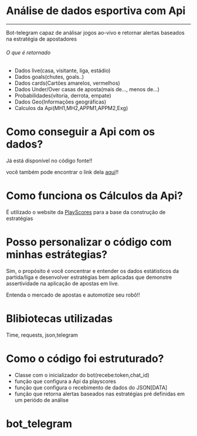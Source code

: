 # Análise de dados esportiva com Api
<hr>

<p>Bot-telegram capaz de análisar jogos ao-vivo e retornar alertas baseados na estratégia de apostadores</p>
<h6>O que é retornado</h6>
<ul>
<li>Dados live(casa, visitante, liga, estádio)</li>
<li>Dados goals(chutes, goals..)</li>
<li>Dados cards(Cartões amarelos, vermelhos)</li>
<li>Dados Under/Over casas de aposta(mais de..., menos de...)</li>
<li>Probabilidades(vítoria, derrota, empate)</li>
<li>Dados Geo(Informações geográficas)</li>
<li>Calculos da Api(MH1,MH2,APPM1,APPM2,Exg)</li>
</ul>

# Como conseguir a Api com os dados?

<p>Já está disponível no código fonte!!</p>
<p>você também pode encontrar o link dela  <a href="https://api.sportsanalytics.com.br/api/v1/fixtures-svc/fixtures/livescores?include=weatherReport,additionalInfo,league,stats,pressureStats,probabilities">aqui</a>!!</p>


# Como funciona os Cálculos da Api?

<p>É utilizado o website da <a href="https://playscores.com/scanner-futebol-online/ao-vivo">PlayScores</a> para a base da construção de estratégias</p>

# Posso personalizar o código com minhas estrátegias?

<p>Sim, o propósito é você concentrar e entender os dados estátisticos da partida/liga e desenvolver estratégias bem aplicadas que demonstre assertividade na aplicação de apostas em live.<p>
<p>Entenda o mercado de apostas e automotize seu robô!!</P>


# Blibiotecas utilizadas

<p>Time, requests, json,telegram</p>

# Como o código foi estruturado?

<ul>
<li>Classe com o inicializador do bot(recebe:token,chat_id)</li>
<li>função que configura a Api da playscores</li>
<li>função que configura o recebimento de dados do JSON[DATA]</li>
<li>função que retorna alertas baseados nas estratégias pré definidas em um periódo de análise</li>
</ul>

# bot_telegram
